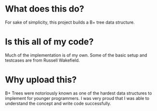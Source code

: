 # What does this do?
For sake of simplicity, this project builds a B+ tree data structure.

# Is this all of my code?
Much of the implementation is of my own. Some of the basic setup and testcases are from Russell Wakefield.

# Why upload this?
B+ Trees were notoriously known as one of the hardest data structures to implement for younger programmers.
I was very proud that I was able to understand the concept and write code successfully.
